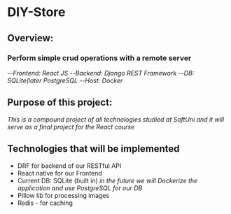 # DIY-Store

## Overview: 

### Perform simple crud operations with a remote server


--*Frontend: React JS*
--*Backend: Django REST Framework*
--*DB: SQLite(later PostgreSQL*
--*Host: Docker*

## Purpose of this project:
  
  *This is a compound project of all technologies studied at SoftUni and it will serve as a final project for the React course*
  
  

## Technologies that will be implemented
  - DRF for backend of our RESTful API
  - React native for our Frontend
  - Current DB: SQLite (built in) *in the future we will Dockerize the application and use PostgreSQL for our DB*
  - Pillow lib for processing images
  - Redis - for caching
